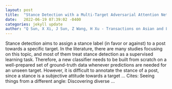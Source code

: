 ```yaml
---
layout: post
title:  "Stance Detection with a Multi-Target Adversarial Attention Network"
date:   2022-06-19 07:39:02 -0400
categories: jekyll update
author: "Q Sun, X Xi, J Sun, Z Wang, H Xu - Transactions on Asian and Low-Resource …, 2022"
---
```

Stance detection aims to assign a stance label (in favor or against) to a post towards a specific target. In the literature, there are many studies focusing on this topic, and most of them treat stance detection as a supervised learning task. Therefore, a new classifier needs to be built from scratch on a well-prepared set of ground-truth data whenever predictions are needed for an unseen target. However, it is difficult to annotate the stance of a post, since a stance is a subjective attitude towards a target …
Cites: ‪Seeing things from a different angle: Discovering diverse …‬  